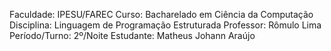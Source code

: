 Faculdade: IPESU/FAREC
Curso: Bacharelado em Ciência da Computação
Disciplina: Linguagem de Programação Estruturada
Professor: Rômulo Lima
Período/Turno: 2º/Noite
Estudante: Matheus Johann Araújo
